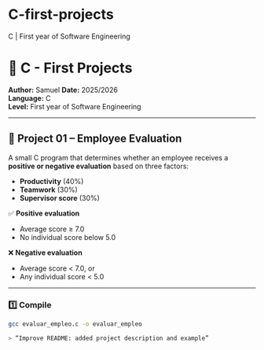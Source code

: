 # C-first-projects
C | First year of Software Engineering
# 🧠 C - First Projects

**Author:** Samuel 
**Date:** 2025/2026  
**Language:** C  
**Level:** First year of Software Engineering

---

## 📘 Project 01 – Employee Evaluation

A small C program that determines whether an employee receives a **positive or negative evaluation** based on three factors:

- **Productivity** (40%)
- **Teamwork** (30%)
- **Supervisor score** (30%)

✅ **Positive evaluation**  
- Average score ≥ 7.0  
- No individual score below 5.0  

❌ **Negative evaluation**  
- Average score < 7.0, or  
- Any individual score < 5.0  

---

### 1️⃣ Compile
```bash
gcc evaluar_empleo.c -o evaluar_empleo

> “Improve README: added project description and example”
